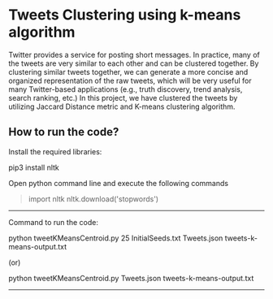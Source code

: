 # Tweets Clustering using k-means algorithm

Twitter provides a service for posting short messages. In practice, many of the tweets are very similar to each other and can be 
clustered together. By clustering similar tweets together, we can generate a more concise and organized representation of the raw tweets, which will be very
useful for many Twitter-based applications (e.g., truth discovery, trend analysis, search ranking, etc.)
In this project, we have clustered the tweets by utilizing Jaccard Distance metric and K-means clustering algorithm.

**How to run the code?**
-------------------------------

Install the required libraries:

pip3 install nltk

Open python command line and execute the following commands

>import nltk
>nltk.download('stopwords')
-----------------------------------------------------------------------------------------------

Command to run the code:

python tweetKMeansCentroid.py 25 InitialSeeds.txt Tweets.json tweets-k-means-output.txt

(or)

python tweetKMeansCentroid.py Tweets.json tweets-k-means-output.txt

-----------------------------------------------------------------------------------------------
